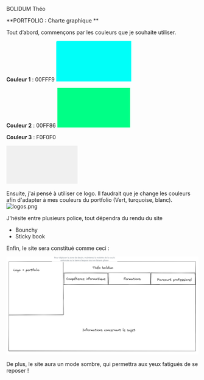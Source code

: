 BOLIDUM Théo

**PORTFOLIO :  Charte graphique **

Tout d’abord, commençons par les couleurs que je souhaite utiliser. 

**Couleur 1** : 00FFF9
![Screenshot_110.png](./CSS/images/Screenshot_110.png)

 **Couleur 2** : 00FF86
![Screenshot_109.png](./CSS/images/Screenshot_109.png)

**Couleur 3** : F0F0F0

![Screenshot_105.png](./CSS/images/Screenshot_105.png) 

Ensuite, j'ai pensé à utiliser ce logo. Il faudrait que je change les couleurs afin d'adapter à mes couleurs du portfolio (Vert, turquoise, blanc).
![logos.png](./CSS/images/logos.png)


J'hésite entre plusieurs police, tout dépendra du rendu du site  

- Bounchy 
- Sticky book 

Enfin, le site sera constitué comme ceci  : 

![Screenshot_107.png](./CSS/images/Screenshot_107.png)




De plus, le site aura un mode sombre, qui permettra aux yeux fatigués de se reposer ! 

